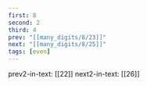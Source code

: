 ```yaml
---
first: 8
second: 2
third: 4
prev: "[[many_digits/8/23]]"
next: "[[many_digits/8/25]]"
tags: [even]
---
```

prev2-in-text: [[22]]
next2-in-text: [[26]]
